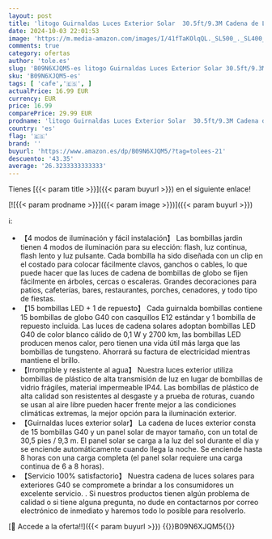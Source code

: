 ```yaml
---
layout: post
title: 'litogo Guirnaldas Luces Exterior Solar  30.5ft/9.3M Cadena de Luces 15+1 G40 LED Bombillas 4 Modes Impermeabile  para Fiesta Boda Jardín Patio Cafe'
date: 2024-10-03 22:01:53
image: 'https://m.media-amazon.com/images/I/41fTaKOlqQL._SL500_._SL400_.jpg'
comments: true
category: ofertas
author: 'tole.es'
slug: 'B09N6XJQM5-es litogo Guirnaldas Luces Exterior Solar 30.5ft/9.3M Cadena...'
sku: 'B09N6XJQM5-es'
tags: [ 'cafe','🇪🇸', ]
actualPrice: 16.99 EUR
currency: EUR
price: 16.99
comparePrice: 29.99 EUR
prodname: 'litogo Guirnaldas Luces Exterior Solar  30.5ft/9.3M Cadena de Luces 15+1 G40 LED Bombillas 4 Modes Impermeabile  para Fiesta Boda Jardín Patio Cafe'
country: 'es'
flag: '🇪🇸'
brand: ''
buyurl: 'https://www.amazon.es/dp/B09N6XJQM5/?tag=tolees-21'
descuento: '43.35'
average: '26.3233333333333'
---
```


Tienes [{{< param title >}}]({{< param buyurl >}}) en el siguiente enlace!

[![{{< param prodname >}}]({{< param image >}})]({{< param buyurl >}})

ℹ️:

- 【4 modos de iluminación y fácil instalación】 Las bombillas jardin tienen 4 modos de iluminación para su elección: flash, luz continua, flash lento y luz pulsante. Cada bombilla ha sido diseñada con un clip en el costado para colocar fácilmente clavos, ganchos o cables, lo que puede hacer que las luces de cadena de bombillas de globo se fijen fácilmente en árboles, cercas o escaleras. Grandes decoraciones para patios, cafeterías, bares, restaurantes, porches, cenadores, y todo tipo de fiestas.
- 【15 bombillas LED + 1 de repuesto】 Cada guirnalda bombillas contiene 15 bombillas de globo G40 con casquillos E12 estándar y 1 bombilla de repuesto incluida. Las luces de cadena solares adoptan bombillas LED G40 de color blanco cálido de 0,1 W y 2700 km, las bombillas LED producen menos calor, pero tienen una vida útil más larga que las bombillas de tungsteno. Ahorrará su factura de electricidad mientras mantiene el brillo.
- 【Irrompible y resistente al agua】 Nuestra luces exterior utiliza bombillas de plástico de alta transmisión de luz en lugar de bombillas de vidrio frágiles, material impermeable IP44. Las bombillas de plástico de alta calidad son resistentes al desgaste y a prueba de roturas, cuando se usan al aire libre pueden hacer frente mejor a las condiciones climáticas extremas, la mejor opción para la iluminación exterior.
- 【Guirnaldas luces exterior solar】 La cadena de luces exterior consta de 15 bombillas G40 y un panel solar de mayor tamaño, con un total de 30,5 pies / 9,3 m. El panel solar se carga a la luz del sol durante el día y se enciende automáticamente cuando llega la noche. Se enciende hasta 8 horas con una carga completa (el panel solar requiere una carga continua de 6 a 8 horas).
- 【Servicio 100% satisfactorio】 Nuestra cadena de luces solares para exteriores G40 se compromete a brindar a los consumidores un excelente servicio. . Si nuestros productos tienen algún problema de calidad o si tiene alguna pregunta, no dude en contactarnos por correo electrónico de inmediato y haremos todo lo posible para resolverlo.

[🛒 Accede a la oferta!!]({{< param buyurl >}})
{{<world>}}B09N6XJQM5{{</world>}}

